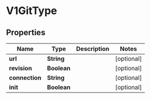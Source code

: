 
# V1GitType

## Properties
Name | Type | Description | Notes
------------ | ------------- | ------------- | -------------
**url** | **String** |  |  [optional]
**revision** | **Boolean** |  |  [optional]
**connection** | **String** |  |  [optional]
**init** | **Boolean** |  |  [optional]



